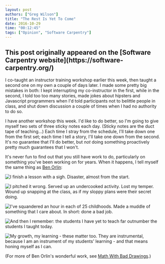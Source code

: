 ```yaml
---
layout: post
authors: ["Greg Wilson"]
title: "The Rest Is Yet To Come"
date: 2016-10-29
time: "00:12:45"
tags: ["Opinion", "Software Carpentry"]
---
```


<h2>This post originally appeared on the [Software Carpentry website](https://software-carpentry.org/)</h2>

I co-taught an instructor training workshop earlier this week,
then taught a second one on my own a couple of days later.
I made some pretty big mistakes in both:
I kept interrupting my co-instructor in the first,
while in the second,
I told too too many stories,
made jokes about hipsters and Javascript programmers when I'd told participants not to belittle people in class,
and shut down discussion a couple of times when I had no authority to do so.

I have another workshop this week.
I'd like to do better,
so I'm going to give myself two sets of three sticky notes each day.
(Sticky notes are the duct tape of teaching...)
Each time I stray from the schedule,
I'll take down one from the first set;
each time I tell a story,
I'll take one down from the second.
It's no guarantee that I'll do better,
but *not* doing something proactively pretty much guarantees that I won't.

It's never fun to find out that you still have work to do,
particularly on something you've been working on for years.
When it happens,
I tell myself the same thing as [Ben Orlin](https://mathwithbaddrawings.com/2016/10/19/what-i-tell-myself-after-a-bad-lesson/):

![I finish a lesson with a sigh. Disaster, almost from the start.]({{site.filesurl}}/2016/10/bad-lesson-01.jpg)

![I pitched it wrong.  Served up an undercooked activity.  Lost my temper.  Wound up snapping at the class, as if my sloppy plans were their secret doing.]({{site.filesurl}}/2016/10/bad-lesson-02.jpg)

![I've squandered an hour in each of 25 childhoods. Made a muddle of something that I care about. In short: done a bad job.]({{site.filesurl}}/2016/10/bad-lesson-03.jpg)

![And then I remember: the students I have yet to teach far outnumber the students I taught today.]({{site.filesurl}}/2016/10/bad-lesson-04.jpg)

![My growth, my learning - these matter too.  They are instrumental, because I am an instrument of my students' learning - and that means honing myself as I can.]({{site.filesurl}}/2016/10/bad-lesson-05.jpg)

(For more of Ben Orlin's wonderful work,
see [Math With Bad Drawings](https://mathwithbaddrawings.com/).)
